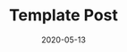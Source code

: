 ---
title: Template Post
date: 2020-05-13
tags: []
canonical_url: false
public: false
description: >
  Some witty but informative description
---